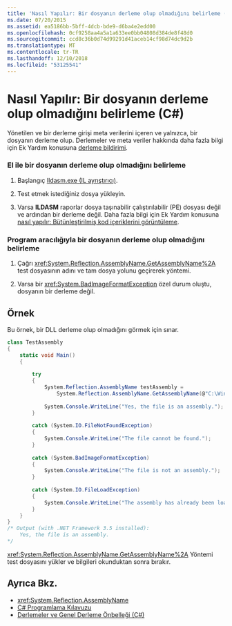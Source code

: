 ```yaml
---
title: 'Nasıl Yapılır: Bir dosyanın derleme olup olmadığını belirleme (C#)'
ms.date: 07/20/2015
ms.assetid: ea5186bb-5bff-4dcb-bde9-d6ba4e2edd00
ms.openlocfilehash: 0cf9258aa4a5a1a633ee0bb04808d384de8f48d0
ms.sourcegitcommit: ccd8c36b0d74d99291d41aceb14cf98d74dc9d2b
ms.translationtype: MT
ms.contentlocale: tr-TR
ms.lasthandoff: 12/10/2018
ms.locfileid: "53125541"
---
```

# <a name="how-to-determine-if-a-file-is-an-assembly-c"></a>Nasıl Yapılır: Bir dosyanın derleme olup olmadığını belirleme (C#)
Yönetilen ve bir derleme girişi meta verilerini içeren ve yalnızca, bir dosyanın derleme olup. Derlemeler ve meta veriler hakkında daha fazla bilgi için Ek Yardım konusuna [derleme bildirimi](../../../../../docs/framework/app-domains/assembly-manifest.md).  
  
### <a name="how-to-manually-determine-if-a-file-is-an-assembly"></a>El ile bir dosyanın derleme olup olmadığını belirleme  
  
1.  Başlangıç [Ildasm.exe (IL ayrıştırıcı)](../../../../framework/tools/ildasm-exe-il-disassembler.md).  
  
2.  Test etmek istediğiniz dosya yükleyin.  
  
3.  Varsa **ILDASM** raporlar dosya taşınabilir çalıştırılabilir (PE) dosyası değil ve ardından bir derleme değil. Daha fazla bilgi için Ek Yardım konusuna [nasıl yapılır: Bütünleştirilmiş kod içeriklerini görüntüleme](../../../../framework/app-domains/how-to-view-assembly-contents.md).  
  
### <a name="how-to-programmatically-determine-if-a-file-is-an-assembly"></a>Program aracılığıyla bir dosyanın derleme olup olmadığını belirleme  
  
1.  Çağrı <xref:System.Reflection.AssemblyName.GetAssemblyName%2A> test dosyasının adını ve tam dosya yolunu geçirerek yöntemi.  
  
2.  Varsa bir <xref:System.BadImageFormatException> özel durum oluştu, dosyanın bir derleme değil.  
  
## <a name="example"></a>Örnek  
 Bu örnek, bir DLL derleme olup olmadığını görmek için sınar.  
  
```csharp
class TestAssembly  
{  
    static void Main()  
    {  
  
        try  
        {  
            System.Reflection.AssemblyName testAssembly =  
                System.Reflection.AssemblyName.GetAssemblyName(@"C:\Windows\Microsoft.NET\Framework\v3.5\System.Net.dll");  
  
            System.Console.WriteLine("Yes, the file is an assembly.");  
        }  
  
        catch (System.IO.FileNotFoundException)  
        {  
            System.Console.WriteLine("The file cannot be found.");  
        }  
  
        catch (System.BadImageFormatException)  
        {  
            System.Console.WriteLine("The file is not an assembly.");  
        }  
  
        catch (System.IO.FileLoadException)  
        {  
            System.Console.WriteLine("The assembly has already been loaded.");  
        }  
    }  
}  
/* Output (with .NET Framework 3.5 installed):  
    Yes, the file is an assembly.  
*/  
```  
  
 <xref:System.Reflection.AssemblyName.GetAssemblyName%2A> Yöntemi test dosyasını yükler ve bilgileri okunduktan sonra bırakır.  
  
## <a name="see-also"></a>Ayrıca Bkz.

- <xref:System.Reflection.AssemblyName>  
- [C# Programlama Kılavuzu](../../../../csharp/programming-guide/index.md)  
- [Derlemeler ve Genel Derleme Önbelleği (C#)](../../../../csharp/programming-guide/concepts/assemblies-gac/index.md)
